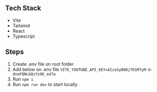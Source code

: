 ## Tech Stack
- Vite
- Tailwind
- React
- Typescript

## Steps
1. Create .env file on root folder
2. Add below on .env file
```VITE_YOUTUBE_API_KEY=AIzaSyB08jfD1M7yM-U-dneFQNLbQsYzOK_ed7w```
3. Run `npm i`
4. Run `npm run dev` to start locally
